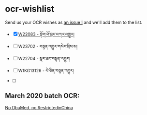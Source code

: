 # ocr-wishlist
Send us your OCR wishes as [an issue ❕](https://github.com/OpenPecha/ocr-wishlist/issues) and we'll add them to the list.

- [x] [W22083 - སྟོག་ཕོ་བྲང་བཀའ་འགྱུར།](https://github.com/OpenPecha/P000003)
- [ ] W23702 - བསྟན་འགྱུར་གསེར་བྲིས་མ།
- [ ] W22704 - སྣར་ཐང་བསྟན་འགྱུར།
- [ ] W1KG13126 - པེ་ཅིན་བསྟན་འགྱུར།
- [ ] 

## March 2020 batch OCR:
[No DbuMed, no RestrictedinChina](https://docs.google.com/spreadsheets/d/1tpNnyLau3jG8OZF9yACIgURgMXOiZXu0Fm4HxNVRUo0/edit#gid=1481826077)
